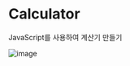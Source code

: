 # Calculator
JavaScript를 사용하여 계산기 만들기

![image](https://github.com/leeyongha2006/Calculator/assets/126844590/8a0d3dfd-4266-43c5-9b47-91fdac13a435)
